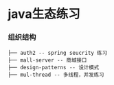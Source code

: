 # java生态练习
### 组织结构
```
├── auth2 -- spring seucrity 练习
├── mall-server -- 商城接口
├── design-patterns -- 设计模式
├── mul-thread -- 多线程，并发练习
```